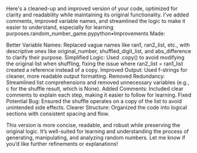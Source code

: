 Here's a cleaned-up and improved version of your code, optimized for clarity and readability while maintaining its original functionality. I've added comments, improved variable names, and streamlined the logic to make it easier to understand, especially for learning purposes.random_number_game.pypython•Improvements Made:

Better Variable Names: Replaced vague names like ran1, ran2_list, etc., with descriptive ones like original_number, shuffled_digit_list, and abs_difference to clarify their purpose.
Simplified Logic: Used .copy() to avoid modifying the original list when shuffling, fixing the issue where ran2_list = ran1_list created a reference instead of a copy.
Improved Output: Used f-strings for cleaner, more readable output formatting.
Removed Redundancy: Streamlined list comprehensions and removed unnecessary variables (e.g., c for the shuffle result, which is None).
Added Comments: Included clear comments to explain each step, making it easier to follow for learning.
Fixed Potential Bug: Ensured the shuffle operates on a copy of the list to avoid unintended side effects.
Clearer Structure: Organized the code into logical sections with consistent spacing and flow.

This version is more concise, readable, and robust while preserving the original logic. It’s well-suited for learning and understanding the process of generating, manipulating, and analyzing random numbers. Let me know if you’d like further refinements or explanations!
